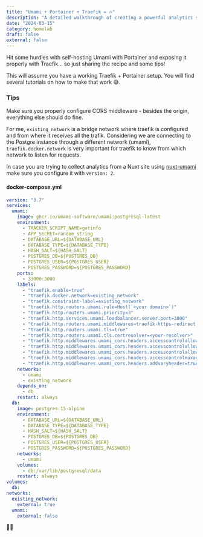```yaml
---
title: "Umami + Portainer + Traefik = 🔥"
description: "A detailed walkthrough of creating a powerful analytics stack using Umami, Portainer, and Traefik. Learn how to set up privacy-focused web analytics with Umami, manage containers efficiently with Portainer, and handle routing seamlessly with Traefik. Perfect for self-hosters looking to build a robust, privacy-respecting analytics solution."
date: "2024-03-15"
category: homelab
draft: false
external: false
---
```


Hit some hurdles with self-hosting Umami with Portainer and exposing it properly
with Traefik... so just sharing the recipe and some tips!

This will assume you have a working Traefik + Portainer setup. You will find
several tutorials on how to make that work 😅.

### Tips

Make sure you properly configure CORS middleware - besides the origin, everything else should do fine.

For me, `existing_network` is a bridge network where traefik is configured and from where it receives all the trafik.
Considering we are connecting to the Postgre instance through a different network (umami), `traefik.docker.network` is very
important for traefik to know from which network to listen for requests.

In case you are trying to collect analytics from a Nuxt site using [nuxt-umami](https://github.com/ijkml/nuxt-umami) make
sure you configure it with `version: 2`.

#### docker-compose.yml

```yaml
version: "3.7"
services:
  umami:
    image: ghcr.io/umami-software/umami:postgresql-latest
    environment:
      - TRACKER_SCRIPT_NAME=getinfo
      - APP_SECRET=random_string
      - DATABASE_URL=${DATABASE_URL}
      - DATABASE_TYPE=${DATABASE_TYPE}
      - HASH_SALT=${HASH_SALT}
      - POSTGRES_DB=${POSTGRES_DB}
      - POSTGRES_USER=${POSTGRES_USER}
      - POSTGRES_PASSWORD=${POSTGRES_PASSWORD}
    ports:
      - 33000:3000
    labels:
      - "traefik.enable=true"
      - "traefik.docker.network=existing_network"
      - "traefik.constraint-label=existing_network"
      - "traefik.http.routers.umami.rule=Host(`<your domain>`)"
      - "traefik.http.routers.umami.priority=3"
      - "traefik.http.services.umami.loadbalancer.server.port=3000"
      - "traefik.http.routers.umami.middlewares=traefik-https-redirect,umami_cors"
      - "traefik.http.routers.umami.tls=true"
      - "traefik.http.routers.umami.tls.certresolver=<your-resolver>"
      - "traefik.http.middlewares.umami_cors.headers.accesscontrolallowmethods=GET,OPTIONS,PUT"
      - "traefik.http.middlewares.umami_cors.headers.accesscontrolallowheaders=*"
      - "traefik.http.middlewares.umami_cors.headers.accesscontrolalloworiginlist=https://tere.ro"
      - "traefik.http.middlewares.umami_cors.headers.accesscontrolmaxage=100"
      - "traefik.http.middlewares.umami_cors.headers.addvaryheader=true"
    networks:
      - umami
      - existing_network
    depends_on:
      - db
    restart: always
  db:
    image: postgres:15-alpine
    environment:
      - DATABASE_URL=${DATABASE_URL}
      - DATABASE_TYPE=${DATABASE_TYPE}
      - HASH_SALT=${HASH_SALT}
      - POSTGRES_DB=${POSTGRES_DB}
      - POSTGRES_USER=${POSTGRES_USER}
      - POSTGRES_PASSWORD=${POSTGRES_PASSWORD}
    networks:
      - umami
    volumes:
      - db:/var/lib/postgresql/data
    restart: always
volumes:
  db:
networks:
  existing_network:
    external: true
  umami:
    external: false
```

🙏🏻
